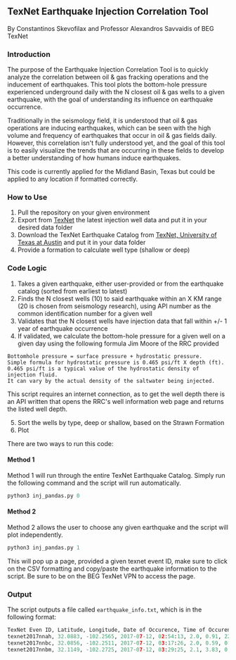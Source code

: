 ## TexNet Earthquake Injection Correlation Tool 
By Constantinos Skevofilax and Professor Alexandros Savvaidis of BEG TexNet

### Introduction 
The purpose of the Earthquake Injection Correlation Tool is to quickly analyze the correlation between oil & gas fracking operations and the inducement of earthquakes. This tool plots the bottom-hole pressure experienced underground daily with the N closest oil & gas wells to a given earthquake, with the goal of understanding its influence on earthquake occurrence.

Traditionally in the seismology field, it is understood that oil & gas operations are inducing earthquakes, which can be seen with the high volume and frequency of earthquakes that occur in oil & gas fields daily. However, this correlation isn't fully understood yet, and the goal of this tool is to easily visualize the trends that are occurring in these fields to develop a better understanding of how humans induce earthquakes. 

This code is currently applied for the Midland Basin, Texas but could be applied to any location if formatted correctly. 

### How to Use 

1. Pull the repository on your given environment
2. Export from [TexNet](https://injection.texnet.beg.utexas.edu/) the latest injection well data and put it in your desired data folder 
3. Download the TexNet Earthquake Catalog from [TexNet, University of Texas at Austin](https://www.beg.utexas.edu/texnet-cisr/texnet/earthquake-catalog) and put it in your data folder
4. Provide a formation to calculate well type (shallow or deep)

### Code Logic

1. Takes a given earthquake, either user-provided or from the earthquake catalog (sorted from earliest to latest)
2. Finds the N closest wells (10) to said earthquake within an X KM range (20 is chosen from seismology research), using API number as the common identification number for a given well
3. Validates that the N closest wells have injection data that fall within +/- 1 year of earthquake occurrence
4. If validated, we calculate the bottom-hole pressure for a given well on a given day using the following formula Jim Moore of the RRC provided
```
Bottomhole pressure = surface pressure + hydrostatic pressure.
Simple formula for hydrostatic pressure is 0.465 psi/ft X depth (ft).
0.465 psi/ft is a typical value of the hydrostatic density of injection fluid.
It can vary by the actual density of the saltwater being injected.
```

This script requires an internet connection, as to get the well depth there is an API written that opens the RRC's well information web page and returns the listed well depth.

5. Sort the wells by type, deep or shallow, based on the Strawn Formation
6. Plot 

There are two ways to run this code: 

#### Method 1 
Method 1 will run through the entire TexNet Earthquake Catalog. Simply run the following command and the script will run automatically. 

```python
python3 inj_pandas.py 0
```

#### Method 2
Method 2 allows the user to choose any given earthquake and the script will plot independently.

```python
python3 inj_pandas.py 1
```
This will pop up a page, provided a given texnet event ID, make sure to click on the CSV formatting and copy/paste the earthquake information to the script. Be sure to be on the BEG TexNet VPN to access the page. 

### Output 
The script outputs a file called ```earthquake_info.txt```, which is in the following format: 

```python
TexNet Even ID, Latitude, Longitude, Date of Occurence, Time of Occurence, Magnitude, Distance between Previous Earthquake (KM), Time Lag Between Previous Earthquake and Current Earthquake
texnet2017nnah, 32.0883, -102.2565, 2017-07-12, 02:54:13, 2.0, 0.91, 22
texnet2017nnbc, 32.0856, -102.2511, 2017-07-12, 03:17:26, 2.0, 0.59, 0
texnet2017nnbm, 32.1149, -102.2725, 2017-07-12, 03:29:25, 2.1, 3.83, 0
```
